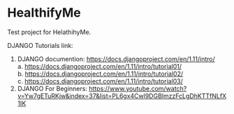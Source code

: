 # HealthifyMe

Test project for HelathihyMe.

DJANGO Tutorials link:
1. DJANGO documention: https://docs.djangoproject.com/en/1.11/intro/ <br/>
   a. https://docs.djangoproject.com/en/1.11/intro/tutorial01/ <br/>
   b. https://docs.djangoproject.com/en/1.11/intro/tutorial02/ <br/>
   c. https://docs.djangoproject.com/en/1.11/intro/tutorial03/ <br/>
2. DJANGO For Beginners: https://www.youtube.com/watch?v=Yw7gETuRKjw&index=37&list=PL6gx4Cwl9DGBlmzzFcLgDhKTTfNLfX1IK
